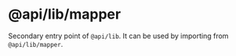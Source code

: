 # @api/lib/mapper

Secondary entry point of `@api/lib`. It can be used by importing from `@api/lib/mapper`.

